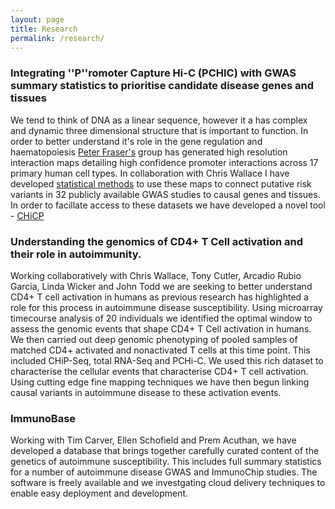 ```yaml
---
layout: page
title: Research
permalink: /research/
---
```



###  Integrating ''P''romoter **C**apture **Hi-C** (PCHIC) with GWAS summary statistics to prioritise candidate disease genes and tissues 

We tend to  think of DNA as a linear sequence, however it a has complex and dynamic three dimensional structure that is important to function. In order to better understand it's role in the gene regulation and haematopoiesis [Peter Fraser's](http://www.babraham.ac.uk/our-research/nuclear-dynamics/peter-fraser) group has generated high resolution interaction maps detailing high confidence promoter interactions across 17 primary human cell types.  In collaboration with Chris Wallace I have developed [statistical methods](http://github.com/ollyburren/CHIGP) to use these maps to connect putative risk variants in 32 publicly available GWAS studies to causal genes and tissues. In order to facillate access to these datasets we have developed a novel tool - [CHiCP](http://bioinformatics.oxfordjournals.org/content/early/2016/04/08/bioinformatics.btw173.abstract)

### Understanding the genomics of CD4+ T Cell activation and their role in autoimmunity.

Working collaboratively with Chris Wallace, Tony Cutler, Arcadio Rubio Garcia, Linda Wicker and John Todd we are seeking to better understand CD4+ T cell activation in humans as previous research has highlighted a role for this process in autoimmune disease susceptibility. Using microarray timecourse analysis of 20 individuals we identified the optimal window to assess the genomic events that shape CD4+ T Cell activation in humans. We then carried out deep genomic phenotyping of pooled samples of matched CD4+ activated and nonactivated T cells at this time point. This included CHiP-Seq, total RNA-Seq and PCHi-C. We used this rich dataset to characterise the cellular events that characterise CD4+ T cell activation. Using cutting edge fine mapping techniques we have then begun linking causal variants in autoimmune disease to these activation events. 

### ImmunoBase

Working with Tim Carver, Ellen Schofield and Prem Acuthan, we have developed a database that brings together carefully curated content of the genetics of autoimmune susceptibility. This includes full summary statistics for a number of autoimmune disease GWAS and ImmunoChip studies. The software is freely available and we investgating cloud delivery techniques to enable easy deployment and development.
